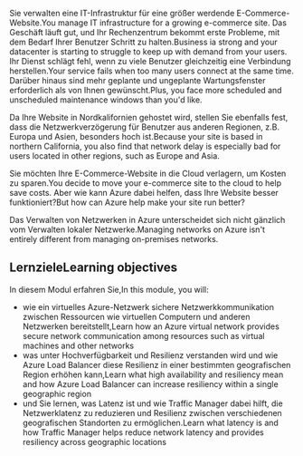<span data-ttu-id="bf158-101">Sie verwalten eine IT-Infrastruktur für eine größer werdende E-Commerce-Website.</span><span class="sxs-lookup"><span data-stu-id="bf158-101">You manage IT infrastructure for a growing e-commerce site.</span></span> <span data-ttu-id="bf158-102">Das Geschäft läuft gut, und Ihr Rechenzentrum bekommt erste Probleme, mit dem Bedarf Ihrer Benutzer Schritt zu halten.</span><span class="sxs-lookup"><span data-stu-id="bf158-102">Business ia strong and your datacenter is starting to struggle to keep up with demand from your users.</span></span> <span data-ttu-id="bf158-103">Ihr Dienst schlägt fehl, wenn zu viele Benutzer gleichzeitig eine Verbindung herstellen.</span><span class="sxs-lookup"><span data-stu-id="bf158-103">Your service fails when too many users connect at the same time.</span></span> <span data-ttu-id="bf158-104">Darüber hinaus sind mehr geplante und ungeplante Wartungsfenster erforderlich als von Ihnen gewünscht.</span><span class="sxs-lookup"><span data-stu-id="bf158-104">Plus, you face more scheduled and unscheduled maintenance windows than you'd like.</span></span> 

<span data-ttu-id="bf158-105">Da Ihre Website in Nordkalifornien gehostet wird, stellen Sie ebenfalls fest, dass die Netzwerkverzögerung für Benutzer aus anderen Regionen, z.B. Europa und Asien, besonders hoch ist.</span><span class="sxs-lookup"><span data-stu-id="bf158-105">Because your site is based in northern California, you also find that network delay is especially bad for users located in other regions, such as Europe and Asia.</span></span>

<span data-ttu-id="bf158-106">Sie möchten Ihre E-Commerce-Website in die Cloud verlagern, um Kosten zu sparen.</span><span class="sxs-lookup"><span data-stu-id="bf158-106">You decide to move your e-commerce site to the cloud to help save costs.</span></span> <span data-ttu-id="bf158-107">Aber wie kann Azure dabei helfen, dass Ihre Website besser funktioniert?</span><span class="sxs-lookup"><span data-stu-id="bf158-107">But how can Azure help make your site run better?</span></span>

<span data-ttu-id="bf158-108">Das Verwalten von Netzwerken in Azure unterscheidet sich nicht gänzlich vom Verwalten lokaler Netzwerke.</span><span class="sxs-lookup"><span data-stu-id="bf158-108">Managing networks on Azure isn't entirely different from managing on-premises networks.</span></span> 

## <a name="learning-objectives"></a><span data-ttu-id="bf158-109">Lernziele</span><span class="sxs-lookup"><span data-stu-id="bf158-109">Learning objectives</span></span>

<span data-ttu-id="bf158-110">In diesem Modul erfahren Sie,</span><span class="sxs-lookup"><span data-stu-id="bf158-110">In this module, you will:</span></span>

- <span data-ttu-id="bf158-111">wie ein virtuelles Azure-Netzwerk sichere Netzwerkkommunikation zwischen Ressourcen wie virtuellen Computern und anderen Netzwerken bereitstellt,</span><span class="sxs-lookup"><span data-stu-id="bf158-111">Learn how an Azure virtual network provides secure network communication among resources such as virtual machines and other networks</span></span>
- <span data-ttu-id="bf158-112">was unter Hochverfügbarkeit und Resilienz verstanden wird und wie Azure Load Balancer diese Resilienz in einer bestimmten geografischen Region erhöhen kann,</span><span class="sxs-lookup"><span data-stu-id="bf158-112">Learn what high availability and resiliency mean and how Azure Load Balancer can increase resiliency within a single geographic region</span></span>
- <span data-ttu-id="bf158-113">und Sie lernen, was Latenz ist und wie Traffic Manager dabei hilft, die Netzwerklatenz zu reduzieren und Resilienz zwischen verschiedenen geografischen Standorten zu ermöglichen.</span><span class="sxs-lookup"><span data-stu-id="bf158-113">Learn what latency is and how Traffic Manager helps reduce network latency and provides resiliency across geographic locations</span></span>
